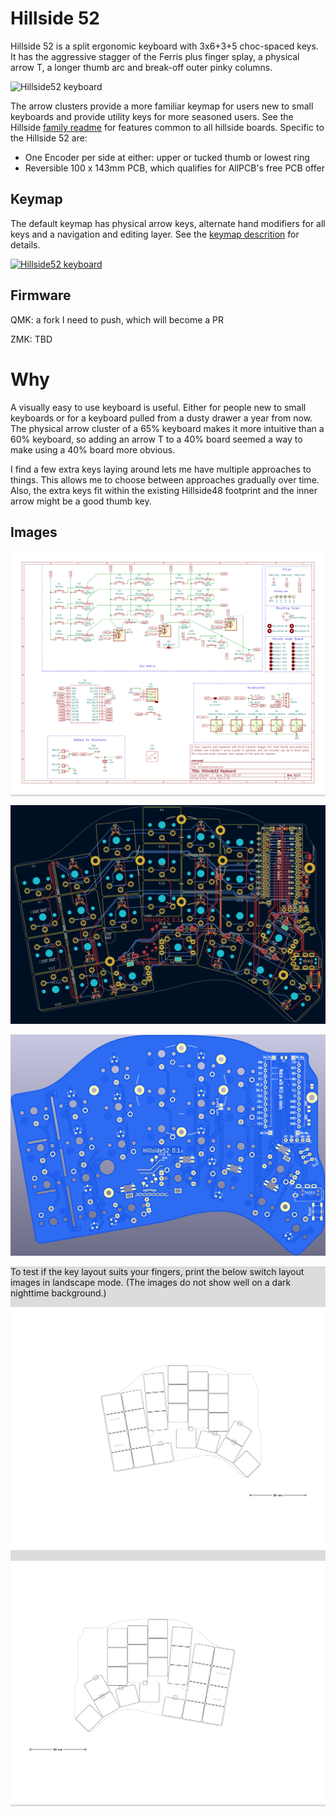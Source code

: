 # Hillside 52

Hillside 52 is a split ergonomic keyboard with 3x6+3+5 choc-spaced keys.
It has the aggressive stagger of the Ferris plus
  finger splay, a physical arrow T, a longer thumb arc
  and break-off outer pinky columns.

![Hillside52 keyboard](https://github.com/mmccoyd/hillside/wiki/image/board/hill52_photo.png "Hillside 52 keyboard")

The arrow clusters provide a more familiar keymap for users new to small keyboards and provide utility keys for more seasoned users. See the Hillside [family readme](../README.md) for features common to all hillside boards. Specific to the Hillside 52 are: 

* One Encoder per side at either: upper or tucked thumb or lowest ring
* Reversible 100 x 143mm PCB, which qualifies for AllPCB's free PCB offer

## Keymap

The default keymap has physical arrow keys, alternate hand modifiers for all keys and a navigation and editing layer. See the [keymap descrition](https://github.com/mmccoyd/hillside/wiki/Hillside%2052%20Keymap) for details.

[![Hillside52 keyboard](https://github.com/mmccoyd/hillside/wiki/image/keymap/hill52_summary.png "Hillside 52 keyboard three main layers")](https://github.com/mmccoyd/hillside/wiki/Hillside%2052%20Keymap)

## Firmware

QMK: a fork I need to push, which will become a PR

<!---

[Hillside58 fork](https://github.com/mmccoyd/qmk_firmware)
to be pushed and added as PR to QMK.
-->

ZMK: TBD

# Why

A visually easy to use keyboard is useful. Either for people new to small keyboards or for a keyboard pulled from a dusty drawer a year from now. The physical arrow cluster of a 65% keyboard makes it more intuitive than a 60% keyboard, so adding an arrow T to a 40% board seemed a way to make using a 40% board more obvious.

I find a few extra keys laying around lets me have multiple approaches to things. This allows me to choose between approaches gradually over time.
Also, the extra keys fit within the existing Hillside48 footprint and the inner arrow might be a good thumb key.


## Images

<div style="background-color:#DCDCDC;">

![Schematic](doc/image/hill52_schematic.svg "Schematic")
</div>

![pcb](doc/image/hill52_pcb.png "PCB")

![render](doc/image/hill52_pcb_render.png "Front Render")

<div style="background-color:#DCDCDC;">

To test if the key layout suits your fingers,
 print the below switch layout images in landscape mode.
(The images do not show well on a dark nighttime background.)

![switches](doc/image/hill52_switches_left.svg "Switch Layout Left")

![switches](doc/image/hill52_switches_right.svg "Switch Layout Right")
</div>
